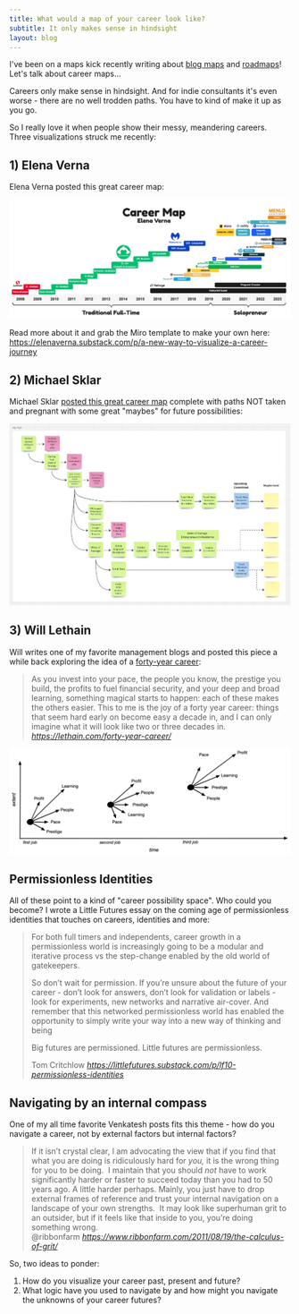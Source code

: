 ```yaml
---
title: What would a map of your career look like?
subtitle: It only makes sense in hindsight
layout: blog
---
```


I've been on a maps kick recently writing about [blog maps](https://tomcritchlow.com/2023/04/03/blog-maps/) and [roadmaps](https://tomcritchlow.com/2023/04/18/roadmap-territory/)! Let's talk about career maps...

Careers only make sense in hindsight. And for indie consultants it's even worse - there are no well trodden paths. You have to kind of make it up as you go.

So I really love it when people show their messy, meandering careers. Three visualizations struck me recently:

## 1) Elena Verna

Elena Verna posted this great career map:

![](/images/career-map-2.jpeg)

Read more about it and grab the Miro template to make your own here: <https://elenaverna.substack.com/p/a-new-way-to-visualize-a-career-journey>

## 2) Michael Sklar

Michael Sklar [posted this great career map](https://twitter.com/michaelsklar/status/1649036269115121664) complete with paths NOT taken and pregnant with some great "maybes" for future possibilities:

![](/images/career-map-1.jpeg)

## 3) Will Lethain

Will writes one of my favorite management blogs and posted this piece a while back exploring the idea of a [forty-year career](https://lethain.com/forty-year-career/):

<blockquote class="quoteback" darkmode="" data-title="A%20forty-year%20career." data-author="Will Lethain" cite="https://lethain.com/forty-year-career/">As you invest into your pace, the people you know, the prestige you build, the profits to fuel financial security, and your deep and broad learning, something magical starts to happen: each of these makes the others easier. This to me is the joy of a forty year career: things that seem hard early on become easy a decade in, and I can only imagine what it will look like two or three decades in.
<footer> <cite><a href="https://lethain.com/forty-year-career/">https://lethain.com/forty-year-career/</a></cite></footer>
</blockquote>
<script note="" src="https://cdn.jsdelivr.net/gh/Blogger-Peer-Review/quotebacks@1/quoteback.js"></script>

![](/images/career-map-3.png)

## Permissionless Identities

All of these point to a kind of "career possibility space". Who could you become? I wrote a Little Futures essay on the coming age of permissionless identities that touches on careers, identities and more: 

<blockquote class="quoteback" darkmode="" data-title="LF10%20-%20Permissionless%20Identities" data-author="Tom Critchlow" cite="https://littlefutures.substack.com/p/lf10-permissionless-identities">
<p>For both full timers and independents, career growth in a permissionless world is increasingly going to be a modular and iterative process vs the step-change enabled by the old world of gatekeepers.</p><p>So don’t wait for permission. If you’re unsure about the future of your career - don’t look for answers, don’t look for validation or labels - look for experiments, new networks and narrative air-cover. And remember that this networked permissionless world has enabled the opportunity to simply write your way into a new way of thinking and being</p><p>Big futures are permissioned. Little futures are permissionless.</p>
<footer>Tom Critchlow <cite><a href="https://littlefutures.substack.com/p/lf10-permissionless-identities">https://littlefutures.substack.com/p/lf10-permissionless-identities</a></cite></footer>
</blockquote>
<script note="" src="https://cdn.jsdelivr.net/gh/Blogger-Peer-Review/quotebacks@1/quoteback.js"></script>

## Navigating by an internal compass

One of my all time favorite Venkatesh posts fits this theme - how do you navigate a career, not by external factors but internal factors?

<blockquote class="quoteback" darkmode="" data-title="The%20Calculus%20of%20Grit" data-author="@ribbonfarm" cite="https://www.ribbonfarm.com/2011/08/19/the-calculus-of-grit/">
If it isn’t crystal clear, I am advocating the view that if you find that what you are doing is ridiculously hard for <em>you, </em>it is the wrong thing for you to be doing.&nbsp; I maintain that you should <em>not </em>have to work significantly harder or faster to succeed today than you had to 50 years ago. A little harder perhaps. Mainly, you just have to drop external frames of reference and trust your internal navigation on a landscape of your own strengths.&nbsp; It may look like superhuman grit to an outsider, but if it feels like that inside to you, you’re doing something wrong.
<footer>@ribbonfarm <cite><a href="https://www.ribbonfarm.com/2011/08/19/the-calculus-of-grit/">https://www.ribbonfarm.com/2011/08/19/the-calculus-of-grit/</a></cite></footer>
</blockquote>
<script note="" src="https://cdn.jsdelivr.net/gh/Blogger-Peer-Review/quotebacks@1/quoteback.js"></script>

So, two ideas to ponder:

1. How do you visualize your career past, present and future?
2. What logic have you used to navigate by and how might you navigate the unknowns of your career futures?